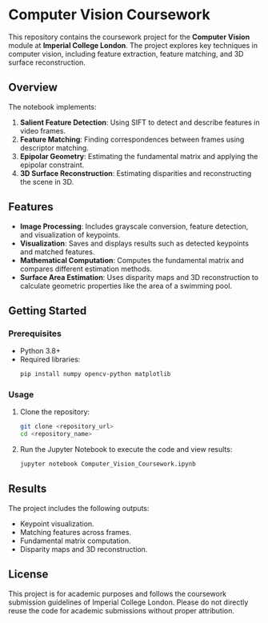 
# Computer Vision Coursework

This repository contains the coursework project for the **Computer Vision** module at **Imperial College London**. The project explores key techniques in computer vision, including feature extraction, feature matching, and 3D surface reconstruction.

## Overview

The notebook implements:
1. **Salient Feature Detection**: Using SIFT to detect and describe features in video frames.
2. **Feature Matching**: Finding correspondences between frames using descriptor matching.
3. **Epipolar Geometry**: Estimating the fundamental matrix and applying the epipolar constraint.
4. **3D Surface Reconstruction**: Estimating disparities and reconstructing the scene in 3D.

## Features

- **Image Processing**: Includes grayscale conversion, feature detection, and visualization of keypoints.
- **Visualization**: Saves and displays results such as detected keypoints and matched features.
- **Mathematical Computation**: Computes the fundamental matrix and compares different estimation methods.
- **Surface Area Estimation**: Uses disparity maps and 3D reconstruction to calculate geometric properties like the area of a swimming pool.

## Getting Started

### Prerequisites

- Python 3.8+
- Required libraries:
  ```bash
  pip install numpy opencv-python matplotlib
  ```

### Usage

1. Clone the repository:
   ```bash
   git clone <repository_url>
   cd <repository_name>
   ```
2. Run the Jupyter Notebook to execute the code and view results:
   ```bash
   jupyter notebook Computer_Vision_Coursework.ipynb
   ```

## Results

The project includes the following outputs:
- Keypoint visualization.
- Matching features across frames.
- Fundamental matrix computation.
- Disparity maps and 3D reconstruction.

## License

This project is for academic purposes and follows the coursework submission guidelines of Imperial College London. Please do not directly reuse the code for academic submissions without proper attribution.
